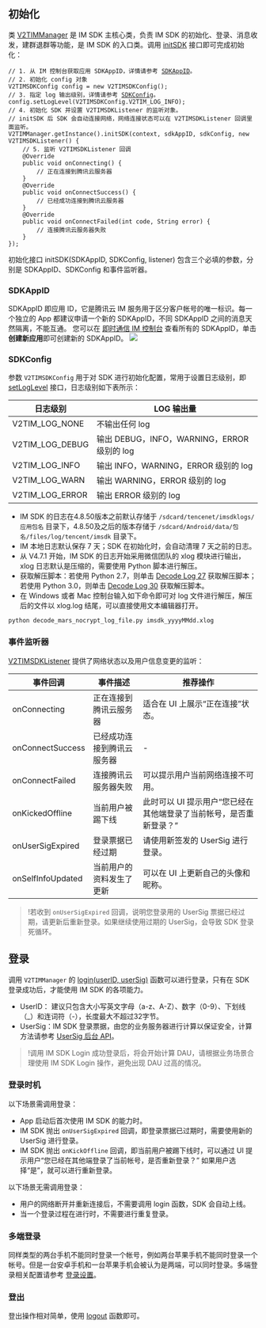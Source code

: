
## 初始化
类 [V2TIMManager](https://im.sdk.qcloud.com/doc/en/classcom_1_1tencent_1_1imsdk_1_1v2_1_1V2TIMManager.html) 是 IM SDK 主核心类，负责 IM SDK 的初始化、登录、消息收发，建群退群等功能，是 IM SDK 的入口类。调用 [initSDK](https://im.sdk.qcloud.com/doc/en/classcom_1_1tencent_1_1imsdk_1_1v2_1_1V2TIMManager.html#ac905c315726b517ba62421471bbecf56) 接口即可完成初始化：

<pre><code><span class="hljs-comment">// 1. 从 IM 控制台获取应用 SDKAppID，详情请参考 <a href="#SDKAppID">SDKAppID</a>。</span>
<span class="hljs-comment">// 2. 初始化 config 对象</span>
V2TIMSDKConfig config = <span class="hljs-keyword">new</span> V2TIMSDKConfig();
<span class="hljs-comment">// 3. 指定 log 输出级别，详情请参考 <a href="#SDKConfig">SDKConfig</a>。</span>
config.setLogLevel(V2TIMSDKConfig.V2TIM_LOG_INFO);
<span class="hljs-comment">// 4. 初始化 SDK 并设置 V2TIMSDKListener 的监听对象。</span>
<span class="hljs-comment">// initSDK 后 SDK 会自动连接网络，网络连接状态可以在 V2TIMSDKListener 回调里面监听。</span>
V2TIMManager.getInstance().initSDK(context, sdkAppID, sdkConfig, <span class="hljs-keyword">new</span> V2TIMSDKListener() {
    <span class="hljs-comment">// 5. 监听 V2TIMSDKListener 回调</span>
    <span class="hljs-meta">@Override</span>
    <span class="hljs-function"><span class="hljs-keyword">public</span> <span class="hljs-keyword">void</span> <span class="hljs-title">onConnecting</span><span class="hljs-params">()</span> </span>{
        <span class="hljs-comment">// 正在连接到腾讯云服务器</span>
    }
    <span class="hljs-meta">@Override</span>
    <span class="hljs-function"><span class="hljs-keyword">public</span> <span class="hljs-keyword">void</span> <span class="hljs-title">onConnectSuccess</span><span class="hljs-params">()</span> </span>{
        <span class="hljs-comment">// 已经成功连接到腾讯云服务器</span>
    }
    <span class="hljs-meta">@Override</span>
    <span class="hljs-function"><span class="hljs-keyword">public</span> <span class="hljs-keyword">void</span> <span class="hljs-title">onConnectFailed</span><span class="hljs-params">(<span class="hljs-keyword">int</span> code, String error)</span> </span>{
        <span class="hljs-comment">// 连接腾讯云服务器失败</span>
    }
});</code></pre>

初始化接口 initSDK(SDKAppID, SDKConfig, listener) 包含三个必填的参数，分别是 SDKAppID、SDKConfig 和事件监听器。

[](id:SDKAppID)
### SDKAppID
SDKAppID 即应用 ID，它是腾讯云 IM 服务用于区分客户帐号的唯一标识。每一个独立的 App 都建议申请一个新的 SDKAppID，不同 SDKAppID 之间的消息天然隔离，不能互通。
您可以在 [即时通信 IM 控制台](https://console.cloud.tencent.com/im) 查看所有的 SDKAppID，单击**创建新应用**即可创建新的 SDKAppID。
![](https://main.qcloudimg.com/raw/06d521fdb60cd86e40a82080ff90be3f.png)

[](id:SDKConfig)
### SDKConfig
参数 `V2TIMSDKConfig` 用于对 SDK 进行初始化配置，常用于设置日志级别，即 [setLogLevel](https://im.sdk.qcloud.com/doc/en/classcom_1_1tencent_1_1imsdk_1_1v2_1_1V2TIMSDKConfig.html#a033c4e90397236427f3dd65038df8033) 接口，日志级别如下表所示：

| 日志级别 | LOG 输出量 |
|---------|---------|
| V2TIM_LOG_NONE | 不输出任何 log |
| V2TIM_LOG_DEBUG | 输出 DEBUG，INFO，WARNING，ERROR 级别的 log |
| V2TIM_LOG_INFO | 输出 INFO，WARNING，ERROR 级别的 log |
| V2TIM_LOG_WARN | 输出 WARNING，ERROR 级别的 log |
| V2TIM_LOG_ERROR | 输出 ERROR 级别的 log |

- IM SDK 的日志在4.8.50版本之前默认存储于 `/sdcard/tencenet/imsdklogs/应用包名` 目录下，4.8.50及之后的版本存储于 `/sdcard/Android/data/包名/files/log/tencent/imsdk` 目录下。
- IM 本地日志默认保存 7 天；SDK 在初始化时，会自动清理 7 天之前的日志。
- 从 V4.7.1 开始，IM SDK 的日志开始采用微信团队的 xlog 模块进行输出，xlog 日志默认是压缩的，需要使用 Python 脚本进行解压。
 - 获取解压脚本：若使用 Python 2.7，则单击 [Decode Log 27](https://imsdk-1252463788.cos.ap-guangzhou.myqcloud.com/tools/xlog_decoder_python27.py) 获取解压脚本；若使用 Python 3.0，则单击 [Decode Log 30](https://imsdk-1252463788.cos.ap-guangzhou.myqcloud.com/tools/xlog_decoder_python30.py) 获取解压脚本。
 - 在 Windows 或者 Mac 控制台输入如下命令即可对 log 文件进行解压，解压后的文件以 xlog.log 结尾，可以直接使用文本编辑器打开。
```
python decode_mars_nocrypt_log_file.py imsdk_yyyyMMdd.xlog
```

### 事件监听器
[V2TIMSDKListener](https://im.sdk.qcloud.com/doc/en/classcom_1_1tencent_1_1imsdk_1_1v2_1_1V2TIMSDKListener.html) 提供了网络状态以及用户信息变更的监听：

| 事件回调 | 事件描述 | 推荐操作 |
|---------|---------|---------|
| onConnecting | 正在连接到腾讯云服务器 | 适合在 UI 上展示“正在连接”状态。 |
| onConnectSuccess | 已经成功连接到腾讯云服务器 | - |
| onConnectFailed | 连接腾讯云服务器失败 | 可以提示用户当前网络连接不可用。 |
| onKickedOffline | 当前用户被踢下线 | 此时可以 UI 提示用户“您已经在其他端登录了当前帐号，是否重新登录？” |
| onUserSigExpired | 登录票据已经过期 | 请使用新签发的 UserSig 进行登录。  |
| onSelfInfoUpdated | 当前用户的资料发生了更新 | 可以在 UI 上更新自己的头像和昵称。 |

>!若收到 `onUserSigExpired` 回调，说明您登录用的 UserSig 票据已经过期，请更新后重新登录。如果继续使用过期的 UserSig，会导致 SDK 登录死循环。

## 登录

调用 `V2TIMManager` 的 [login(userID, userSig)](https://imsdk-1252463788.cos.ap-guangzhou.myqcloud.com/IM_DOC/v2tmp/classcom_1_1tencent_1_1imsdk_1_1v2_1_1V2TIMManager.html#a73fc0e14c5f2f5fc06a80081479fb416) 函数可以进行登录，只有在 SDK 登录成功后，才能使用 IM SDK 的各项能力。

- UserID： 建议只包含大小写英文字母（a-z、A-Z）、数字（0-9）、下划线（_）和连词符（-），长度最大不超过32字节。
- UserSig：IM SDK 登录票据，由您的业务服务器进行计算以保证安全，计算方法请参考 [UserSig 后台 API](https://intl.cloud.tencent.com/document/product/1047/34385)。
>!调用 IM SDK Login 成功登录后，将会开始计算 DAU，请根据业务场景合理使用 IM SDK Login 操作，避免出现 DAU 过高的情况。
### 登录时机
以下场景需调用登录：
- App 启动后首次使用 IM SDK 的能力时。
- IM SDK 抛出 `onUserSigExpired` 回调，即登录票据已过期时，需要使用新的 UserSig 进行登录。
- IM SDK 抛出 `onKickOffline` 回调，即当前用户被踢下线时，可以通过 UI 提示用户“您已经在其他端登录了当前帐号，是否重新登录？” 如果用户选择“是”，就可以进行重新登录。

以下场景无需调用登录：
- 用户的网络断开并重新连接后，不需要调用 login 函数，SDK 会自动上线。
- 当一个登录过程在进行时，不需要进行重复登录。

### 多端登录
同样类型的两台手机不能同时登录一个帐号，例如两台苹果手机不能同时登录一个帐号。但是一台安卓手机和一台苹果手机会被认为是两端，可以同时登录。多端登录相关配置请参考 [登录设置](https://intl.cloud.tencent.com/document/product/1047/34419)。

### 登出
登出操作相对简单，使用 [logout](https://im.sdk.qcloud.com/doc/en/classcom_1_1tencent_1_1imsdk_1_1v2_1_1V2TIMManager.html#a0398924fa1b62a8f5cc9b51673273b48) 函数即可。
